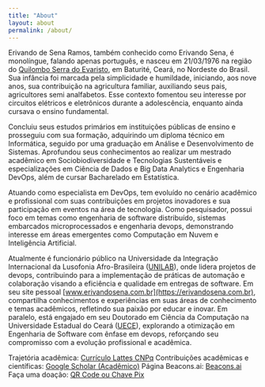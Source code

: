 ```yaml
---
title: "About"
layout: about
permalink: /about/
---
```


Erivando de Sena Ramos, também conhecido como Erivando Sena, é monolíngue, falando apenas português, e nasceu em 21/03/1976 na região do [Quilombo Serra do Evaristo](http://portal.iphan.gov.br/noticias/detalhes/446/museu-comunitario-recebe-achados-arqueologicos-na-serra-do-evaristo-ce), em Baturité, Ceará, no Nordeste do Brasil. Sua infância foi marcada pela simplicidade e humildade, iniciando, aos nove anos, sua contribuição na agricultura familiar, auxiliando seus pais, agricultores semi analfabetos. Esse contexto fomentou seu interesse por circuitos elétricos e eletrônicos durante a adolescência, enquanto ainda cursava o ensino fundamental.

Concluiu seus estudos primários em instituições públicas de ensino e prosseguiu com sua formação, adquirindo um diploma técnico em Informática, seguido por uma graduação em Análise e Desenvolvimento de Sistemas. Aprofundou seus conhecimentos ao realizar um mestrado acadêmico em Sociobiodiversidade e Tecnologias Sustentáveis e especializações em Ciência de Dados e Big Data Analytics e Engenharia DevOps, além de cursar Bacharelado em Estatística.

Atuando como especialista em DevOps, tem evoluído no cenário acadêmico e profissional com suas contribuições em projetos inovadores e sua participação em eventos na área de tecnologia. Como pesquisador, possui foco em temas como engenharia de software distribuído, sistemas embarcados microprocessados e engenharia devops, demonstrando interesse em áreas emergentes como Computação em Nuvem e Inteligência Artificial.

Atualmente é funcionário público na Universidade da Integração Internacional da Lusofonia Afro-Brasileira ([UNILAB](https://unilab.edu.br/)), onde lidera projetos de devops, contribuindo para a implementação de práticas de automação e colaboração visando a eficiência e qualidade em entregas de software. Em seu site pessoal [www.erivandosena.com.br](https://erivandosena.com.br), compartilha conhecimentos e experiências em suas áreas de conhecimento e temas acadêmicos, refletindo sua paixão por educar e inovar. Em paralelo, está engajado em seu Doutorado em Ciência da Computação na Universidade Estadual do Ceará ([UECE](https://www.uece.br/ppgcc/)), explorando a otimização em Engenharia de Software com ênfase em devops, reforçando seu compromisso com a evolução profissional e acadêmica.


Trajetória acadêmica:
[Currículo Lattes CNPq](http://lattes.cnpq.br/3207935358521360)
Contribuições acadêmicas e científicas:
[Google Scholar (Acadêmico)](https://scholar.google.com.br/citations?hl=pt-BR&user=rk-pamMAAAAJ)
Página Beacons.ai:
[Beacons.ai](https://beacons.ai/erivando)
Faça uma doação:
[QR Code ou Chave Pix](https://nubank.com.br/pagar/9jl3e/kLhj1fUkis)
